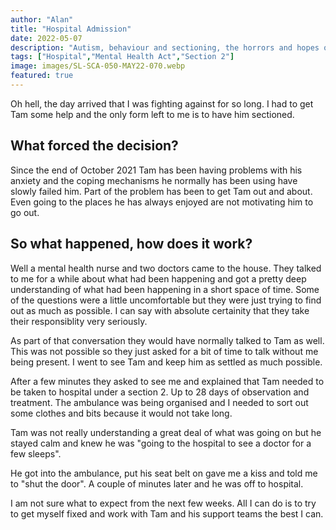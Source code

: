 ```yaml
---
author: "Alan"
title: "Hospital Admission"
date: 2022-05-07
description: "Autism, behaviour and sectioning, the horrors and hopes of it."
tags: ["Hospital","Mental Health Act","Section 2"]
image: images/SL-SCA-050-MAY22-070.webp
featured: true
---
```


Oh hell, the day arrived that I was fighting against for so long. I had to get Tam some help and the only form left to me is to have him sectioned.

## What forced the decision?

Since the end of October 2021 Tam has been having problems with his anxiety and the coping mechanisms he normally has been using have slowly failed him. Part of the problem has been to get Tam out and about. Even going to the places he has always enjoyed are not motivating him to go out. 

## So what happened, how does it work?

Well a mental health nurse and two doctors came to the house. They talked to me for a while about what had been happening and got a pretty deep understanding of what had been happening in a short space of time. Some of the questions were a little uncomfortable but they were just trying to find out as much as possible. I can say with absolute certainity that they take their responsiblity very seriously.

As part of that conversation they would have normally talked to Tam as well. This was not possible so they just asked for a bit of time to talk without me being present. I went to see Tam and keep him as settled as much possible.

After a few minutes they asked to see me and explained that Tam needed to be taken to hospital under a section 2. Up to 28 days of observation and treatment. The ambulance was being organised and I needed to sort out some clothes and bits because it would not take long. 

Tam was not really understanding a great deal of what was going on but he stayed calm and knew he was "going to the hospital to see a doctor for a few sleeps".

He got into the ambulance, put his seat belt on gave me a kiss and told me to "shut the door". A couple of minutes later and he was off to hospital.

I am not sure what to expect from the next few weeks. All I can do is to try to get myself fixed and work with Tam and his support teams the best I can.